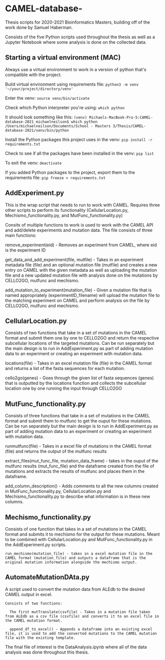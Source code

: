 # CAMEL-database-
Thesis scripts for 2020-2021 Bioinformatics Masters, building off of the work done by Samuel Haberman.

Consists of the five Python scripts used throughout the thesis as well as a Jupyter Notebook where some analysis is done on the collected data.

## Starting a virtual environment (MAC)
Always use a virtual environment to work in a version of python that's compatible with the project.

Build virtual environment using requirements file: 
`python3 -m venv '~/your/project/directory/venv'`

Enter the venv:
`source venv/bin/activate`

Check which Python interpreter you're using:
`which python`

It should look something like this:
`(venv) Michaels-MacBook-Pro-5:CAMEL-database-2021 michaelneilson$ which python`
`/Users/michaelneilson/Documents/School - Masters 3/Thesis/CAMEL-database-2021/venv/bin/python`

Install the Python packages this project uses in the venv:
`pip install -r requirements.txt`

Check to see if all the packages have been installed in the venv:
`pip list`

To exit the venv:
`deactivate`

If you added Python packages to the project, export them to the requirements file:
`pip freeze > requirements.txt`

## AddExperiment.py 
This is the wrap script that needs to run to work with CAMEL. Requires three other scripts to perform its functionality (CellularLocation.py, Mechismo_functionality.py, and MutFunc_functionality.py)

Consits of multiple functions to work is used to work with the CAMEL API and add/delete experiments and mutation data. The file consists of three main functions:

  remove_experiment(eid) - Removes an experiment from CAMEL, where eid is the experiment ID
  
  get_data_and_add_experiment(file, mutfile) - Takes in an experiment metadata file (file) and an optional mutation file (mutfile) and creates a new entry on CAMEL with the given metadata as well as uploading the mutation file and a new updated mutation file with analysis done on the mutations by CELLO2GO, mutfunc and mechismo.
  
  add_mutation_to_experiment(mutation_file) - Given a mutation file that is named appropriately (experimentID_filename) will upload the mutation file to the matching experiment on CAMEL and perform analysis on the file by CELLO2GO, mutfunc and mechismo.

## CellularLocation.py
Consists of two functions that take in a set of mutations in the CAMEL format and submit them one by one to CELLO2GO and return the respective subcellular locations of the targeted mutations. Can be run separately but the main design is to run in AddExperiment.py as part of adding mutation data to an experiment or creating an experiment with mutation data.

  locations(file) - Takes in an excel mutation file (file) in the CAMEL format and returns a list of the fasta sequences for each mutation.
  
  cello2go(genes) - Goes through the given list of fasta sequences (genes) that is outputted by the locations function and collects the subcellular location one by one running the input through CELLO2GO
  
## MutFunc_functionality.py
Consists of three functions that take in a set of mutations in the CAMEL format and submit them to mutfunc to get the ouput for these mutations. Can be run separately but the main design is to run in AddExperiment.py as part of adding mutation data to an experiment or creating an experiment with mutation data.

  runmutfunc(file) - Takes in a excel file of mutations in the CAMEL format (file) and returns the output of the mutfunc results
  
  extract_files(mut_func_file, mutation_data_frame) - takes in the ouput of the mutfunc results (mut_func_file) and the dataframe created from the file of mutations and extracts the results of mutfunc and places them in the dataframe.
  
  add_column_description() - Adds comments to all the new columns created in MutFunc_functionality.py, CellularLocation.py and Mechismo_functionality.py to describe what information is in these new columns.
  
## Mechismo_functionality.py
  Consists of one function that takes in a set of mutations in the CAMEL format and submits it to mechismo for the output for these mutations. Meant to be combined with CellularLocation.py and MutFunc_functionality.py in the AddExperiment.py scripts.
  
    run_mechismo(mutation_file) - takes in a excel mutation file in the CAMEL format (mutation_file) and outputs a dataframe that is the original mutation information alongside the mechismo output.
  
## AutomateMutationDAta.py
A script used to convert the mutation data from ALEdb to the desired CAMEL output in excel.
  
    Consists of two functions:
    
      The first mutTranslate(csvfile) - Takes in a mutation file taken from ALEdb as a csv file (csvfile) and converts it to an excel file in the CAMEL mutation format.
      
      append_df_to_excel() - Appends a dataframe into an existing excel file, it is used to add the converted mutations to the CAMEL mutation file with the existing template.
      
The final file of interest is the DataAnalysis.ipynb where all of the data analysis was done throughout this thesis.

  
